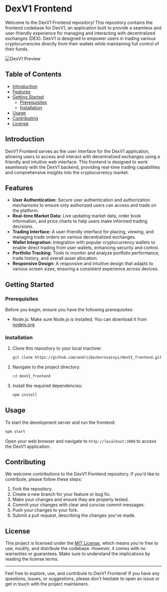 # DexV1 Frontend

Welcome to the DexV1 Frontend repository! This repository contains the frontend codebase for DexV1, an application built to provide a seamless and user-friendly experience for managing and interacting with decentralized exchanges (DEX). DexV1 is designed to empower users in trading various cryptocurrencies directly from their wallets while maintaining full control of their funds.

![DexV1 Preview](https://dexv1.onrender.com/#/swap)

## Table of Contents

- [Introduction](#introduction)
- [Features](#features)
- [Getting Started](#getting-started)
    - [Prerequisites](#prerequisites)
    - [Installation](#installation)
- [Usage](#usage)
- [Contributing](#contributing)
- [License](#license)

## Introduction

DexV1 Frontend serves as the user interface for the DexV1 application, allowing users to access and interact with decentralized exchanges using a friendly and intuitive web interface. This frontend is designed to work seamlessly with the DexV1 backend, providing real-time trading capabilities and comprehensive insights into the cryptocurrency market.

## Features

- **User Authentication:** Secure user authentication and authorization mechanisms to ensure only authorized users can access and trade on the platform.
- **Real-time Market Data:** Live updating market data, order book information, and price charts to help users make informed trading decisions.
- **Trading Interface:** A user-friendly interface for placing, viewing, and managing trade orders on various decentralized exchanges.
- **Wallet Integration:** Integration with popular cryptocurrency wallets to enable direct trading from user wallets, enhancing security and control.
- **Portfolio Tracking:** Tools to monitor and analyze portfolio performance, trade history, and overall asset allocation.
- **Responsive Design:** A responsive and intuitive design that adapts to various screen sizes, ensuring a consistent experience across devices.

## Getting Started

### Prerequisites

Before you begin, ensure you have the following prerequisites:

- Node.js: Make sure Node.js is installed. You can download it from [nodejs.org](https://nodejs.org/).

### Installation

1. Clone this repository to your local machine:

   ```bash
   git clone https://github.com/andriibezkorovainyi/dexV1_frontend.git
   ```

2. Navigate to the project directory:

   ```bash
   cd dexV1_frontend
   ```

3. Install the required dependencies:

   ```bash
   npm install
   ```

## Usage

To start the development server and run the frontend:

```bash
npm start
```

Open your web browser and navigate to `http://localhost:3000` to access the DexV1 application.

## Contributing

We welcome contributions to the DexV1 Frontend repository. If you'd like to contribute, please follow these steps:

1. Fork the repository.
2. Create a new branch for your feature or bug fix.
3. Make your changes and ensure they are properly tested.
4. Commit your changes with clear and concise commit messages.
5. Push your changes to your fork.
6. Submit a pull request, describing the changes you've made.

## License

This project is licensed under the [MIT License](LICENSE), which means you're free to use, modify, and distribute the codebase. However, it comes with no warranties or guarantees. Make sure to understand the implications by reading the license terms.

---

Feel free to explore, use, and contribute to DexV1 Frontend! If you have any questions, issues, or suggestions, please don't hesitate to open an issue or get in touch with the project maintainers.
